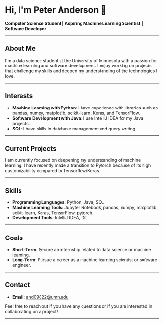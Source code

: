 # Hi, I'm Peter Anderson 👋

**Computer Science Student | Aspiring Machine Learning Scientist | Software Developer**

---

## About Me

I'm a data science student at the University of Minnesota with a passion for machine learning and software development. I enjoy working on projects that challenge my skills and deepen my understanding of the technologies I love.

---

## Interests

- **Machine Learning with Python**: I have experience with libraries such as pandas, numpy, matplotlib, scikit-learn, Keras, and TensorFlow.
- **Software Development with Java**: I use IntelliJ IDEA for my Java projects.
- **SQL**: I have skills in database management and query writing.

---

## Current Projects

I am currently focused on deepening my understanding of machine learning. I have recently made a transition to Pytorch because of its high customizability compared to Tensorflow/Keras. 

---

## Skills

- **Programming Languages**: Python, Java, SQL
- **Machine Learning Tools**: Jupyter Notebook, pandas, numpy, matplotlib, scikit-learn, Keras, TensorFlow, pytorch. 
- **Development Tools**: IntelliJ IDEA, Git

---

## Goals

- **Short-Term**: Secure an internship related to data science or machine learning.
- **Long-Term**: Pursue a career as a machine learning scientist or software engineer.

---

## Contact

- **Email**: and09822@umn.edu

Feel free to reach out if you have any questions or if you are interested in collaborating on a project!

---


<!---
peteranderson20/peteranderson20 is a ✨ special ✨ repository because its `README.md` (this file) appears on your GitHub profile.
You can click the Preview link to take a look at your changes.
--->
